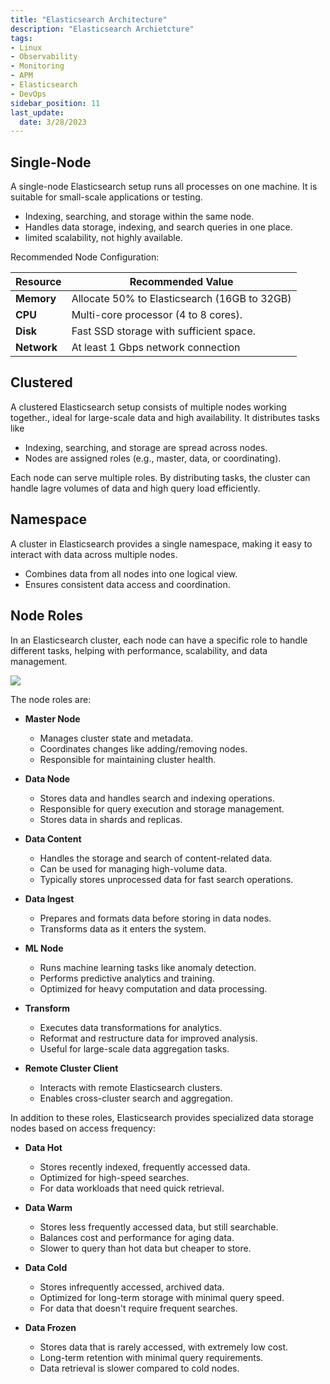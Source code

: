 ```yaml
---
title: "Elasticsearch Architecture"
description: "Elasticsearch Archietcture"
tags: 
- Linux
- Observability
- Monitoring 
- APM
- Elasticsearch
- DevOps
sidebar_position: 11
last_update:
  date: 3/28/2023
---
```



## Single-Node

A single-node Elasticsearch setup runs all processes on one machine. It is suitable for small-scale applications or testing. 

- Indexing, searching, and storage within the same node.  
- Handles data storage, indexing, and search queries in one place.  
- limited scalability, not highly available.

Recommended Node Configuration:

| Resource   | Recommended Value                                |  
|------------|--------------------------------------------------|  
| **Memory** | Allocate 50% to Elasticsearch (16GB to 32GB)     |  
| **CPU**    | Multi-core processor (4 to 8 cores).             |  
| **Disk**   | Fast SSD storage with sufficient space.          |  
| **Network**| At least 1 Gbps network connection               |  


## Clustered  

A clustered Elasticsearch setup consists of multiple nodes working together., ideal for large-scale data and high availability. It distributes tasks like 

- Indexing, searching, and storage are spread across nodes.  
- Nodes are assigned roles (e.g., master, data, or coordinating).  

Each node can serve multiple roles. By distributing tasks, the cluster can handle lagre volumes of data and high query load  efficiently.

## Namespace

A cluster in Elasticsearch provides a single namespace, making it easy to interact with data across multiple nodes.  

- Combines data from all nodes into one logical view.  
- Ensures consistent data access and coordination.  

## Node Roles   

In an Elasticsearch cluster, each node can have a specific role to handle different tasks, helping with performance, scalability, and data management.  

![](/img/docs/12192024-es-Architecture.png)

The node roles are:  

- **Master Node**  
  - Manages cluster state and metadata.  
  - Coordinates changes like adding/removing nodes.  
  - Responsible for maintaining cluster health.  

- **Data Node**  
  - Stores data and handles search and indexing operations.  
  - Responsible for query execution and storage management.  
  - Stores data in shards and replicas.  

- **Data Content**  
  - Handles the storage and search of content-related data.  
  - Can be used for managing high-volume data.  
  - Typically stores unprocessed data for fast search operations.  

- **Data Ingest**  
  - Prepares and formats data before storing in data nodes.  
  - Transforms data as it enters the system.  

- **ML Node**  
  - Runs machine learning tasks like anomaly detection.  
  - Performs predictive analytics and training.  
  - Optimized for heavy computation and data processing.  

- **Transform**  
  - Executes data transformations for analytics.  
  - Reformat and restructure data for improved analysis.  
  - Useful for large-scale data aggregation tasks.  

- **Remote Cluster Client**  
  - Interacts with remote Elasticsearch clusters.  
  - Enables cross-cluster search and aggregation.  

In addition to these roles, Elasticsearch provides specialized data storage nodes based on access frequency:

- **Data Hot**  
  - Stores recently indexed, frequently accessed data.  
  - Optimized for high-speed searches.  
  - For data workloads that need quick retrieval.  

- **Data Warm**  
  - Stores less frequently accessed data, but still searchable.  
  - Balances cost and performance for aging data.  
  - Slower to query than hot data but cheaper to store.  

- **Data Cold**  
  - Stores infrequently accessed, archived data.  
  - Optimized for long-term storage with minimal query speed.  
  - For data that doesn't require frequent searches.  

- **Data Frozen**  
  - Stores data that is rarely accessed, with extremely low cost.  
  - Long-term retention with minimal query requirements.  
  - Data retrieval is slower compared to cold nodes.  
